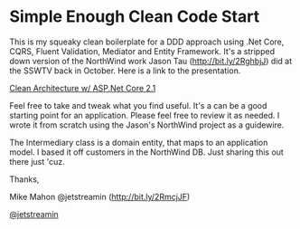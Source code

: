 # Simple Enough Clean Code Start

This is my squeaky clean boilerplate for a DDD approach using .Net Core, CQRS, Fluent Validation, Mediator and Entity Framework.  It's a stripped down version of the NorthWind work Jason Tau (http://bit.ly/2RghbjJ) did at the SSWTV back in October.  Here is a link to the presentation.  

[Clean Architecture w/ ASP.Net Core 2.1](https://youtu.be/_lwCVE_XgqI)

Feel free to take and tweak what you find useful.  It's a can be a good starting point for an application.  Please feel free to review it as needed.  I wrote it from scratch using the Jason's NorthWind project as a guidewire.

The Intermediary class is a domain entity, that maps to an application model.  I based it off customers in the NorthWind DB. Just sharing this out there just 'cuz.  

Thanks, 

Mike Mahon
@jetstreamin (http://bit.ly/2RmcjJF)

[@jetstreamin](http://bit.ly/2RmcjJF)
